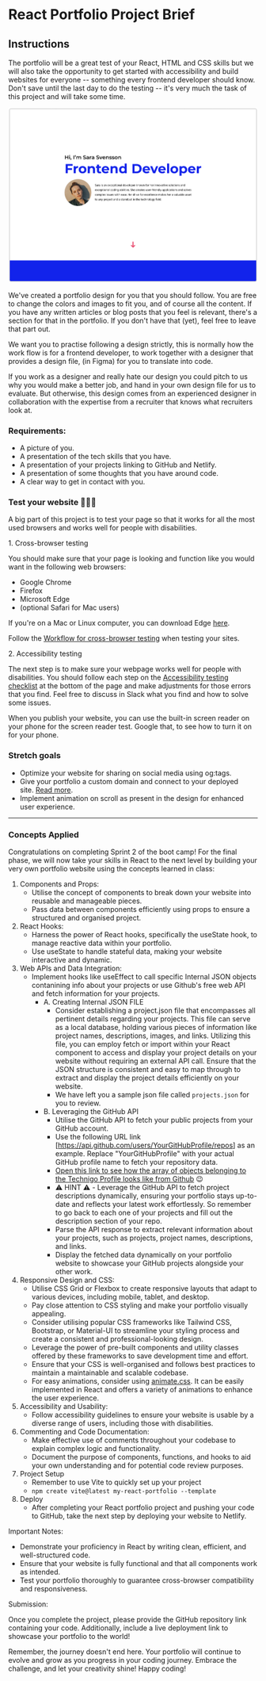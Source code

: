 # React Portfolio Project Brief

## Instructions

The portfolio will be a great test of your React, HTML and CSS skills but we will also take the opportunity to get started with accessibility and build websites for everyone -- something every frontend developer should know. Don't save until the last day to do the testing -- it's very much the task of this project and will take some time.

<img src="https://github.com/Technigo/project-portfolio/blob/main/Preview-PortfolioWebDev-Technigo.png" alt="" />

We've created a portfolio design for you that you should follow. You are free to change the colors and images to fit you, and of course all the content. If you have any written articles or blog posts that you feel is relevant, there's a section for that in the portfolio. If you don't have that (yet), feel free to leave that part out.

We want you to practise following a design strictly, this is normally how the work flow is for a frontend developer, to work together with a designer that provides a design file, (in Figma) for you to translate into code.

If you work as a designer and really hate our design you could pitch to us why you would make a better job, and hand in your own design file for us to evaluate. But otherwise, this design comes from an experienced designer in collaboration with the expertise from a recruiter that knows what recruiters look at.

### Requirements:

- A picture of you.
- A presentation of the tech skills that you have.
- A presentation of your projects linking to GitHub and Netlify.
- A presentation of some thoughts that you have around code.
- A clear way to get in contact with you.

### Test your website 👷🏻‍♂️

A big part of this project is to test your page so that it works for all the most used browsers and works well for people with disabilities.

1\. Cross-browser testing

You should make sure that your page is looking and function like you would want in the following web browsers:

- Google Chrome
- Firefox
- Microsoft Edge
- (optional Safari for Mac users)

If you're on a Mac or Linux computer, you can download Edge [here](https://www.microsoft.com/en-us/edge).

Follow the [Workflow for cross-browser testing](https://developer.mozilla.org/en-US/docs/Learn/Tools_and_testing/Cross_browser_testing/Introduction) when testing your sites.

2\. Accessibility testing

The next step is to make sure your webpage works well for people with disabilities. You should follow each step on the [Accessibility testing checklist](https://developer.mozilla.org/en-US/docs/Learn/Tools_and_testing/Cross_browser_testing/Accessibility) at the bottom of the page and make adjustments for those errors that you find. Feel free to discuss in Slack what you find and how to solve some issues.

When you publish your website, you can use the built-in screen reader on your phone for the screen reader test. Google that, to see how to turn it on for your phone.

### Stretch goals

- Optimize your website for sharing on social media using og:tags.
- Give your portfolio a custom domain and connect to your deployed site. [Read more](https://docs.netlify.com/domains-https/custom-domains/).
- Implement animation on scroll as present in the design for enhanced user experience.

---

### Concepts Applied

Congratulations on completing Sprint 2 of the boot camp! For the final phase, we will now take your skills in React to the next level by building your very own portfolio website using the concepts learned in class:

1.  Components and Props:
    - Utilise the concept of components to break down your website into reusable and manageable pieces.
    - Pass data between components efficiently using props to ensure a structured and organised project.
2.  React Hooks:
    - Harness the power of React hooks, specifically the useState hook, to manage reactive data within your portfolio.
    - Use useState to handle stateful data, making your website interactive and dynamic.
3.  Web APIs and Data Integration:
    - Implement hooks like useEffect to call specific Internal JSON objects contanining info about your projects or use Github's free web API and fetch information for your projects.
      - A. Creating Internal JSON FILE
        - Consider establishing a project.json file that encompasses all pertinent details regarding your projects. This file can serve as a local database, holding various pieces of information like project names, descriptions, images, and links. Utilizing this file, you can employ fetch or import within your React component to access and display your project details on your website without requiring an external API call. Ensure that the JSON structure is consistent and easy to map through to extract and display the project details efficiently on your website.
        - We have left you a sample json file called `projects.json` for you to review.
      - B. Leveraging the GitHub API
        - Utilise the GitHub API to fetch your public projects from your GitHub account.
        - Use the following URL link [<https://api.github.com/users/YourGitHubProfile/repos>] as an example. Replace "YourGitHubProfile" with your actual GitHub profile name to fetch your repository data.
        - [Open this link to see how the array of objects belonging to the Technigo Profile looks like from Github](https://api.github.com/users/Technigo/repos) 😉
        - ⚠️ HINT ⚠️ - Leverage the GitHub API to fetch project descriptions dynamically, ensuring your portfolio stays up-to-date and reflects your latest work effortlessly. So remember to go back to each one of your projects and fill out the description section of your repo.
        - Parse the API response to extract relevant information about your projects, such as projects, project names, descriptions, and links.
        - Display the fetched data dynamically on your portfolio website to showcase your GitHub projects alongside your other work.
4.  Responsive Design and CSS:
    - Utilise CSS Grid or Flexbox to create responsive layouts that adapt to various devices, including mobile, tablet, and desktop.
    - Pay close attention to CSS styling and make your portfolio visually appealing.
    - Consider utilising popular CSS frameworks like Tailwind CSS, Bootstrap, or Material-UI to streamline your styling process and create a consistent and professional-looking design.
    - Leverage the power of pre-built components and utility classes offered by these frameworks to save development time and effort.
    - Ensure that your CSS is well-organised and follows best practices to maintain a maintainable and scalable codebase.
    - For easy animations, consider using [animate.css](https://animate.style/). It can be easily implemented in React and offers a variety of animations to enhance the user experience.
5.  Accessibility and Usability:
    - Follow accessibility guidelines to ensure your website is usable by a diverse range of users, including those with disabilities.
6.  Commenting and Code Documentation:
    - Make effective use of comments throughout your codebase to explain complex logic and functionality.
    - Document the purpose of components, functions, and hooks to aid your own understanding and for potential code review purposes.
7.  Project Setup
    - Remember to use Vite to quickly set up your project
    - `npm create vite@latest my-react-portfolio --template`
8.  Deploy
    - After completing your React portfolio project and pushing your code to GitHub, take the next step by deploying your website to Netlify.

Important Notes:

- Demonstrate your proficiency in React by writing clean, efficient, and well-structured code.
- Ensure that your website is fully functional and that all components work as intended.
- Test your portfolio thoroughly to guarantee cross-browser compatibility and responsiveness.

Submission:

Once you complete the project, please provide the GitHub repository link containing your code. Additionally, include a live deployment link to showcase your portfolio to the world!

Remember, the journey doesn't end here. Your portfolio will continue to evolve and grow as you progress in your coding journey. Embrace the challenge, and let your creativity shine! Happy coding!
